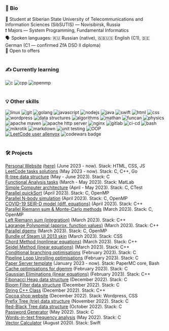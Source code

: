### 🔖  Bio
📖 Student at Siberian State University of Telecommunications and Information Sciences (SibSUTIS) — Novisibirsk, Russia
<br>
❗ Majors — System Programming, Fundamental Informatics
<br>
🗣 Spoken languages: 🇷🇺 Russian (native), 🇬🇧🇺🇸 English (C1), 🇩🇪 German (C1 — confirmed ZfA DSD II diploma)
<br>
👷 Open to offers
<br><br>
### ✍  Currently learning
![c](https://img.shields.io/badge/c%20-%2300599C.svg?&style=flat&logo=c&logoColor=white)
![cpp](https://img.shields.io/badge/c++%20-%2300599C.svg?&style=flat&logo=c%2B%2B&ogoColor=white)
![openmp](https://img.shields.io/badge/-OpenMP%20-black)
<br><br>
### 💡  Other skills
![linux](https://img.shields.io/badge/linux-FCC624?style=flat&logo=linux&logoColor=black)
![git](https://img.shields.io/badge/git%20-%23F05033.svg?&style=flat&logo=git&logoColor=white)
![golang](https://img.shields.io/badge/go-%2300ADD8.svg?&style=flat&logo=go&logoColor=white)
![javascript](https://img.shields.io/badge/javascript%20-%23323330.svg?&style=flat&logo=javascript&logoColor=%23F7DF1E)
![nodejs](https://img.shields.io/badge/node.js%20-%2343853D.svg?&style=flat&logo=node.js&logoColor=white)
![java](https://img.shields.io/badge/java-%23ED8B00.svg?&style=flat&logo=java&logoColor=white)
![swift](https://img.shields.io/badge/swift-%23FA7343.svg?&style=flat&logo=swift&logoColor=white)
![html](https://img.shields.io/badge/html5%20-%23E34F26.svg?&style=flat&logo=html5&logoColor=white)
![css](https://img.shields.io/badge/css3%20-%231572B6.svg?&style=flat&logo=css3&logoColor=white)
![wordpress](https://img.shields.io/badge/wordpress-%23117AC9.svg?style=flat&logo=WordPress&logoColor=white)
![data structures](https://img.shields.io/badge/-data%20structures-blue)
![algorithms](https://img.shields.io/badge/-algorithms-blue)
![mathan](https://img.shields.io/badge/-math%20analysis-blue)
![funcan](https://img.shields.io/badge/-functional%20analysis-blue)
![physics](https://img.shields.io/badge/-physics-blueviolet)
![apache maven](https://img.shields.io/badge/Apache%20Maven-C71A36?style=flat&logo=Apache%20Maven&logoColor=white)
![apache http server](https://img.shields.io/badge/Apache%20HTTP%20Server-%23D42029.svg?style=flat&logo=apache&logoColor=white)
![nginx](https://img.shields.io/badge/nginx-%23009639.svg?style=flat&logo=nginx&logoColor=white)
![gitlab](https://img.shields.io/badge/gitlab-%23181717.svg?style=flat&logo=gitlab&logoColor=white)
![ci-cd](https://img.shields.io/badge/CI/CD-%23121011.svg?style=flat&logo=github&logoColor=white)
![bash](https://img.shields.io/badge/shell_script%20-%23121011.svg?&style=flat&logo=gnu-bash&logoColor=white)
![mikrotik](https://img.shields.io/badge/-mikrotik-black)
![markdown](https://img.shields.io/badge/markdown-%23000000.svg?style=flat&logo=markdown&logoColor=white)
![unit testing](https://img.shields.io/badge/-unit%20testing-brightgreen)
![OOP](https://img.shields.io/badge/-OOP-brightgreen)
<br>
[![LeetCode user allenvox](https://img.shields.io/badge/dynamic/json?style=flat&labelColor=black&color=%23ffa116&label=Solved&query=solvedOverTotal&url=https%3A%2F%2Fleetcode-badge.vercel.app%2Fapi%2Fusers%2Fallenvox&logo=leetcode&logoColor=yellow)](https://leetcode.com/allenvox/)
![codewars badge](https://www.codewars.com/users/allenvox/badges/small)
<br><br>
### 🛠 Projects
[Personal Website](https://github.com/allenvox/allenvox.github.io) [(here)](https://allenvox.github.io) (June 2023 - now). Stack: HTML, CSS, JS<br>
[LeetCode tasks solutions](https://github.com/allenvox/leetcode) (May 2023 - now). Stack: C, C++, Go<br>
[R-tree data structure](https://github.com/allenvox/rtree) (May - June 2023). Stack: C<br>
[Functional Analysis tasks](https://github.com/allenvox/functional-analysis) (March - May 2023). Stack: MatLab<br>
[Simple Computer architecture](https://github.com/allenvox/simple-computer) (April - May 2023). Stack: C, CTest<br>
[Parallel quickSort](https://github.com/allenvox/task-parallelism) (April 2023). Stack: C, OpenMP<br>
[Parallel N-body simulation](https://github.com/allenvox/n-body) (April 2023). Stack: C, OpenMP<br>
[COVID-19 SEIR-D model (diff. equations)](https://github.com/allenvox/seird-model) (April 2023). Stack: C++<br>
[Parallel Riemann sum & Monte-Carlo methods](https://github.com/allenvox/parallel-integration) (March 2023). Stack: C, OpenMP<br>
[Left Riemann sum (integration)](https://github.com/allenvox/left-riemann-sum) (March 2023). Stack: C++<br>
[Lagrange Polynomial (approx. function values)](https://github.com/allenvox/lagrange-polynomial) (March 2023). Stack: C++<br>
[Parallel dgemv](https://github.com/allenvox/dgemv) (March 2023). Stack: C, OpenMP<br>
[Bundle of Steam UI 2013 skin](https://github.com/allenvox/SteamUI-2013) (March 2023). Stack: CSS<br>
[Chord Method (nonlinear equations)](https://github.com/allenvox/chord-method) (March 2023). Stack: C++<br>
[Seidel Method (linear equations)](https://github.com/allenvox/seidel-method) (March 2023). Stack: C++<br>
[Conditional branching optimisations](https://github.com/allenvox/branch-lower-bound) (February 2023). Stack: C<br>
[Pipeline Loop Unrolling optimisations](https://github.com/allenvox/pipeline-loop-unrolling) (February 2023). Stack: C<br>
[Paper Server template](https://github.com/allenvox/paper-server) (January 2023 - now). Stack: PaperMC core, Bash<br>
[Cache optimisations for dgemm](https://github.com/allenvox/cache-dgemm) (February 2023). Stack: C<br>
[Gaussian Eliminations (linear equations)](https://github.com/allenvox/gaussian-eliminations) (February 2023). Stack: C++<br>
[Fibonacci Heap data structure](https://github.com/allenvox/fibonacci-heap) (December 2022). Stack: C<br>
[Bloom Filter data structure](https://github.com/allenvox/bloom-filter) (December 2022). Stack: C<br>
[String C++ Class](https://github.com/allenvox/string) (December 2022). Stack: C++<br>
[Cocoa shop website](https://github.com/allenvox/cocoa-shop-wp-site) (December 2022). Stack: Wordpress, CSS<br>
[Prefix Tree (trie) data structure](https://github.com/allenvox/prefix-tree) (November 2022). Stack: C<br>
[Red-Black Tree data structure](https://github.com/allenvox/red-black-tree) (October 2022). Stack: C<br>
[Password Generator](https://github.com/allenvox/pawg) (May 2022). Stack: C<br>
[Words-in-text frequency analysis](https://github.com/allenvox/frequency-analysis) (May 2022). Stack: C<br>
[Vector Calculator](https://github.com/allenvox/vector-calculator) (August 2020). Stack: Swift<br>
